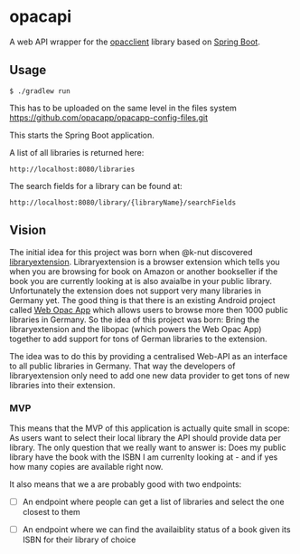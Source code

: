 # opacapi

A web API wrapper for the [opacclient][opacclient-github] library based on [Spring Boot][spring-boot-website].

## Usage

    $ ./gradlew run

This has to be uploaded on the same level in the files system
    https://github.com/opacapp/opacapp-config-files.git

This starts the Spring Boot application.

A list of all libraries is returned here:

    http://localhost:8080/libraries

The search fields for a library can be found at:

    http://localhost:8080/library/{libraryName}/searchFields


[opacclient-github]: https://github.com/opacapp/opacclient
[spring-boot-website]: https://projects.spring.io/spring-boot/

## Vision

The initial idea for this project was born when @k-nut discovered [libraryextension](https://www.libraryextension.com). Libraryextension is a browser extension which tells you when you are browsing for book on Amazon or another bookseller if the book you are currently looking at is also avaialbe in your public library. Unfortunately the extension does not support very many libraries in Germany yet. The good thing is that there is an existing Android project called [Web Opac App](https://github.com/opacapp/opacclient) which allows users to browse more then 1000 public libraries in Germany. So the idea of this project was born: Bring the libraryextension and the libopac (which powers the Web Opac App) together to add support for tons of German libraries to the extension.

The idea was to do this by providing a centralised Web-API as an interface to all public libraries in Germany. That way the developers of libraryextension only need to add one new data provider to get tons of new libraries into their extension.

### MVP

This means that the MVP of this application is actually quite small in scope: As users want to select their local library the API should provide data per library. The only question that we really want to answer is: Does my public library have the book with the ISBN I am currenlty looking at - and if yes how many copies are available right now. 

It also means that we a are probably good with two endpoints: 

- [ ] An endpoint where people can get a list of libraries and select the one closest to them 
- [ ] An endpoint where we can find the availaiblity status of a book given its ISBN for their library of choice

